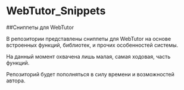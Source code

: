 # WebTutor_Snippets
##Сниппеты для WebTutor

В репозитории представлены сниппеты для WebTutor на основе встроенных функций, библиотек, и прочих особенностей системы.

На данный момент охвачена лишь малая, самая ходовая, часть функций.

Репозиторий будет пополняться в силу времени и возможностей автора.
